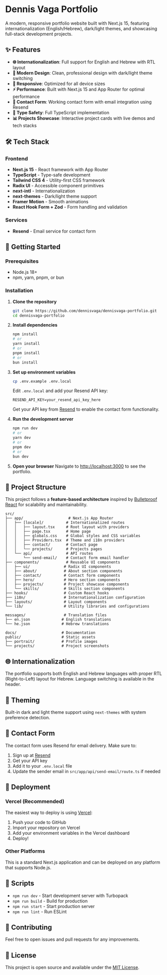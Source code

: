 # Dennis Vaga Portfolio

A modern, responsive portfolio website built with Next.js 15, featuring internationalization (English/Hebrew), dark/light themes, and showcasing full-stack development projects.

## ✨ Features

- **🌐 Internationalization**: Full support for English and Hebrew with RTL layout
- **🎨 Modern Design**: Clean, professional design with dark/light theme switching
- **📱 Responsive**: Optimized for all device sizes
- **⚡ Performance**: Built with Next.js 15 and App Router for optimal performance
- **📧 Contact Form**: Working contact form with email integration using Resend
- **🔧 Type Safety**: Full TypeScript implementation
- **📊 Projects Showcase**: Interactive project cards with live demos and tech stacks

## 🛠️ Tech Stack

### Frontend

- **Next.js 15** - React framework with App Router
- **TypeScript** - Type-safe development
- **Tailwind CSS 4** - Utility-first CSS framework
- **Radix UI** - Accessible component primitives
- **next-intl** - Internationalization
- **next-themes** - Dark/light theme support
- **Framer Motion** - Smooth animations
- **React Hook Form + Zod** - Form handling and validation

### Services

- **Resend** - Email service for contact form

## 🚀 Getting Started

### Prerequisites

- Node.js 18+
- npm, yarn, pnpm, or bun

### Installation

1. **Clone the repository**

   ```bash
   git clone https://github.com/dennisvaga/dennisvaga-portfolio.git
   cd dennisvaga-portfolio
   ```

2. **Install dependencies**

   ```bash
   npm install
   # or
   yarn install
   # or
   pnpm install
   # or
   bun install
   ```

3. **Set up environment variables**

   ```bash
   cp .env.example .env.local
   ```

   Edit `.env.local` and add your Resend API key:

   ```env
   RESEND_API_KEY=your_resend_api_key_here
   ```

   Get your API key from [Resend](https://resend.com/) to enable the contact form functionality.

4. **Run the development server**

   ```bash
   npm run dev
   # or
   yarn dev
   # or
   pnpm dev
   # or
   bun dev
   ```

5. **Open your browser**
   Navigate to [http://localhost:3000](http://localhost:3000) to see the portfolio.

## 📁 Project Structure

This project follows a **feature-based architecture** inspired by [Bulletproof React](https://github.com/alan2207/bulletproof-react) for scalability and maintainability.

```
src/
├── app/                    # Next.js App Router
│   ├── [locale]/          # Internationalized routes
│   │   ├── layout.tsx     # Root layout with providers
│   │   ├── page.tsx       # Home page
│   │   ├── globals.css    # Global styles and CSS variables
│   │   ├── Providers.tsx  # Theme and i18n providers
│   │   ├── contact/       # Contact page
│   │   └── projects/      # Projects pages
│   └── api/               # API routes
│       └── send-email/    # Contact form email handler
├── components/            # Reusable UI components
│   ├── ui/               # Radix UI components
│   ├── about/            # About section components
│   ├── contact/          # Contact form components
│   ├── hero/             # Hero section components
│   ├── projects/         # Project showcase components
│   └── skills/           # Skills section components
├── hooks/                # Custom React hooks
├── i18n/                 # Internationalization configuration
├── layouts/              # Layout components
└── lib/                  # Utility libraries and configurations

messages/                 # Translation files
├── en.json              # English translations
└── he.json              # Hebrew translations

docs/                    # Documentation
public/                  # Static assets
├── portrait/            # Profile images
└── projects/            # Project screenshots
```

## 🌐 Internationalization

The portfolio supports both English and Hebrew languages with proper RTL (Right-to-Left) layout for Hebrew. Language switching is available in the header.

## 🎨 Theming

Built-in dark and light theme support using `next-themes` with system preference detection.

## 📧 Contact Form

The contact form uses Resend for email delivery. Make sure to:

1. Sign up at [Resend](https://resend.com/)
2. Get your API key
3. Add it to your `.env.local` file
4. Update the sender email in `src/app/api/send-email/route.ts` if needed

## 🚀 Deployment

### Vercel (Recommended)

The easiest way to deploy is using [Vercel](https://vercel.com/new):

1. Push your code to GitHub
2. Import your repository on Vercel
3. Add your environment variables in the Vercel dashboard
4. Deploy!

### Other Platforms

This is a standard Next.js application and can be deployed on any platform that supports Node.js.

## 📜 Scripts

- `npm run dev` - Start development server with Turbopack
- `npm run build` - Build for production
- `npm run start` - Start production server
- `npm run lint` - Run ESLint

## 🤝 Contributing

Feel free to open issues and pull requests for any improvements.

## 📄 License

This project is open source and available under the [MIT License](LICENSE).
